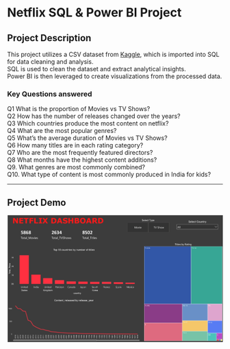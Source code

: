 # Netflix SQL & Power BI Project

## Project Description

This project utilizes a CSV dataset from [Kaggle](https://www.kaggle.com/datasets/shivamb/netflix-shows), which is imported into SQL for data cleaning and analysis.  
SQL is used to clean the dataset and extract analytical insights.  
Power BI is then leveraged to create visualizations from the processed data.

### Key Questions answered
Q1 What is the proportion of Movies vs TV Shows?<br>
Q2 How has the number of releases changed over the years?<br>
Q3 Which countries produce the most content on netflix?<br>
Q4 What are the most popular genres?<br>
Q5 What’s the average duration of Movies vs TV Shows?<br>
Q6 How many titles are in each rating category?<br>
Q7 Who are the most frequently featured directors?<br>
Q8 What months have the highest content additions?<br>
Q9. What genres are most commonly combined?<br>
Q10.  What type of content is most commonly produced in India for kids?<br>

---

## Project Demo

![Project Demo](project_demo.jpeg)
